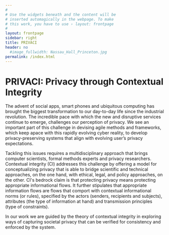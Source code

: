 ```yaml
---
#
# Use the widgets beneath and the content will be
# inserted automagically in the webpage. To make
# this work, you have to use › layout: frontpage
#
layout: frontpage
sidebar: right
title: PRIVACI
header: no
  #image_fullwidth: Nassau_Hall_Princeton.jpg
permalink: /index.html
---
```

<p/>

# PRIVACI: Privacy through Contextual Integrity

The advent of social apps, smart phones and ubiquitous computing has brought the biggest transformation to our day-to-day life since the industrial revolution. The incredible pace with which the new and disruptive services continue to emerge, challenges our perception of privacy. We see an important part of this challenge in devising agile methods and frameworks, which keep apace with this rapidly evolving cyber reality, to develop  privacy-preserving systems that align with evolving user’s privacy expectations.

Tackling this issues requires a multidisciplinary approach that brings computer scientists, formal methods experts and privacy researchers. Contextual integrity (CI) addresses this challenge by offering a model for conceptualizing privacy that is able to bridge scientific and technical approaches, on the one hand, with ethical, legal, and policy approaches, on the other. CI's bedrock claim is that protecting privacy means protecting appropriate informational flows. It further stipulates that appropriate information flows are flows that comport with contextual informational norms (or rules), specified by the actors (senders, recipients and subjects), attributes (the type of information at hand) and transmission principles (type of constraints).

In our work we are guided by the theory of contextual integrity in exploring ways of capturing societal privacy that can be verified for consistency and enforced by the system.
